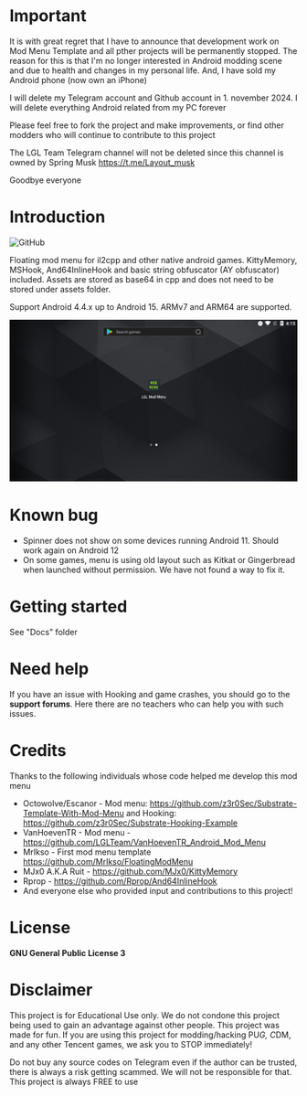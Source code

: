 # Important
It is with great regret that I have to announce that development work on Mod Menu Template and all pther projects will be permanently stopped. The reason for this is that I'm no longer interested in Android modding scene and due to health and changes in my personal life. And, I have sold my Android phone (now own an iPhone)

I will delete my Telegram account and Github account in 1. november 2024. I will delete everything Android related from my PC forever

Please feel free to fork the project and make improvements, or find other modders who will continue to contribute to this project

The LGL Team Telegram channel will not be deleted since this channel is owned by Spring Musk https://t.me/Layout_musk

Goodbye everyone

# Introduction
![GitHub](https://img.shields.io/github/license/LGLTeam/Android-Mod-Menu?style=flat-square)

Floating mod menu for il2cpp and other native android games. KittyMemory, MSHook, And64InlineHook and basic string obfuscator (AY obfuscator) included. Assets are stored as base64 in cpp and does not need to be stored under assets folder.

Support Android 4.4.x up to Android 15. ARMv7 and ARM64 are supported.

![](Intro.gif)

# Known bug
- Spinner does not show on some devices running Android 11. Should work again on Android 12
- On some games, menu is using old layout such as Kitkat or Gingerbread when launched without permission. We have not found a way to fix it.

# Getting started
 
See "Docs" folder

# Need help

If you have an issue with Hooking and game crashes, you should go to the **support forums**. Here there are no teachers who can help you with such issues.

# Credits
Thanks to the following individuals whose code helped me develop this mod menu

* Octowolve/Escanor - Mod menu: https://github.com/z3r0Sec/Substrate-Template-With-Mod-Menu and Hooking: https://github.com/z3r0Sec/Substrate-Hooking-Example
* VanHoevenTR - Mod menu - https://github.com/LGLTeam/VanHoevenTR_Android_Mod_Menu
* MrIkso - First mod menu template https://github.com/MrIkso/FloatingModMenu
* MJx0 A.K.A Ruit - https://github.com/MJx0/KittyMemory
* Rprop - https://github.com/Rprop/And64InlineHook
* And everyone else who provided input and contributions to this project!

# License
**GNU General Public License 3**

# Disclaimer
This project is for Educational Use only. We do not condone this project being used to gain an advantage against other people. This project was made for fun. If you are using this project for modding/hacking PU*G, C*DM, and any other Tencent games, we ask you to STOP immediately!

Do not buy any source codes on Telegram even if the author can be trusted, there is always a risk getting scammed. We will not be responsible for that. This project is always FREE to use
